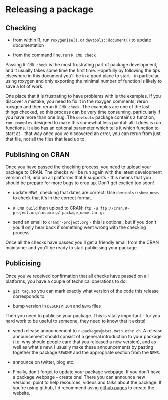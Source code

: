 # Releasing a package

## Checking

* from within R, run `roxygenise()`, or `devtools::document()` to update
  documentation

* from the command line, run `R CMD check`

Passing `R CMD check` is the most frustrating part of package development, and it usually takes some time the first time. Hopefully by following the tips elsewhere in this document you'll be in a good place to start - in particular, using roxygen and only exporting the minimal number of function is likely to save a lot of work.

One place that it is frustrating to have problems with is the examples. If you discover a mistake, you need to fix it in the roxygen comments, rerun roxygen and then rerun `R CMD check`. The examples are one of the last things checked, so this process can be very time consuming, particularly if you have more than one bug. The `devtools` package contains a function, `run_examples` designed to make this somewhat less painful: all it does is run functions. It also has an optional parameter which tells it which function to start at - that way once you've discovered an error, you can rerun from just that file, not all the files that lead up to.

## Publishing on CRAN

Once you have passed the checking process, you need to upload your package to CRAN.  The checks will be run again with the latest development version of R, and on all platforms that R supports - this means that you should be prepare for more bugs to crop up.  Don't get excited too soon!

* update `NEWS`, checking that dates are correct. Use `devtools::show_news` to
  check that it's in the correct format.

* `R CMD build` then upload to CRAN: 
  `ftp -u ftp://cran.R-project.org/incoming/ package_name.tar.gz`

* send an email to `cran@r-project.org` - this is optional, but if you don't
  you'll only hear back if something went wrong with the checking process.

Once all the checks have passed you'll get a friendly email from the CRAN maintainer and you'll be ready to start publicising your package.

## Publicising

Once you've received confirmation that all checks have passed on all platforms, you have a couple of technical operations to do:

* `git tag`, so you can mark exactly what version of the code this release
  corresponds to

* bump version in `DESCRIPTION` and `NEWS` files

Then you need to publicise your package.  This is vitally important - for you hard work to be useful to someone, they need to know that it exists!

* send release announcement to `r-packages@stat.math.ethz.ch`. A release
  announcement should consist of a general introduction to your package (i.e.
  why should people care that you released a new version), and as well as
  what's new. I usually make these announcements by pasting together the
  package `README` and the appropriate section from the `NEWS`.

* announce on twitter, blog etc.

* Finally, don't forget to update your package webpage. If you don't have a
  package webpage - create one! There you can announce new versions, point to
  help resources, videos and talks about the package. If you're using github,
  I'd recommend using [github pages](http://pages.github.com/) to create the
  website.